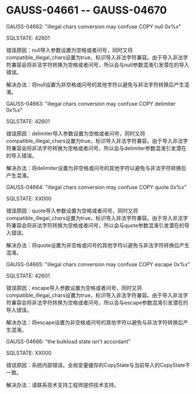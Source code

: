 # GAUSS-04661 -- GAUSS-04670<a name="ZH-CN_TOPIC_0302073710"></a>

GAUSS-04662: "illegal chars conversion may confuse COPY null 0x%x"

SQLSTATE: 42601

错误原因：null导入参数设置为空格或者问号，同时又将compatible\_illegal\_chars设置为true，标识导入非法字符兼容。由于导入非法字符兼容会将非法字符转换为空格或者问号，所以会与null参数混淆引发潜在的导入错误。

解决办法：将null设置为非空格或问号的其他字符以避免与非法字符转换后产生混淆。

GAUSS-04663: "illegal chars conversion may confuse COPY delimiter 0x%x"

SQLSTATE: 42601

错误原因：delimiter导入参数设置为空格或者问号，同时又将compatible\_illegal\_chars设置为true，标识导入非法字符兼容。由于导入非法字符兼容会将非法字符转换为空格或者问号，所以会与delimiter参数混淆引发潜在的导入错误。

解决办法：将delimiter设置为非空格或问号的其他字符以避免与非法字符转换后产生混淆。

GAUSS-04664: "illegal chars conversion may confuse COPY quote 0x%x"

SQLSTATE: XX000

错误原因：quote导入参数设置为空格或者问号，同时又将compatible\_illegal\_chars设置为true，标识导入非法字符兼容。由于导入非法字符兼容会将非法字符转换为空格或者问号，所以会与quote参数混淆引发潜在的导入错误。

解决办法：将quote设置为非空格或问号的其他字符以避免与非法字符转换后产生混淆。

GAUSS-04665: "illegal chars conversion may confuse COPY escape 0x%x"

SQLSTATE: 42601

错误原因：escape导入参数设置为空格或者问号，同时又将compatible\_illegal\_chars设置为true，标识导入非法字符兼容。由于导入非法字符兼容会将非法字符转换为空格或者问号，所以会与escape参数混淆引发潜在的导入错误。

解决办法：将escape设置为非空格或问号的其他字符以避免与非法字符转换后产生混淆。

GAUSS-04666: "the bulkload state isn't accordant"

SQLSTATE: XX000

错误原因：系统内部错误。全局变量缓存的CopyState与当前导入的CopyState不一致。

解决办法：请联系技术支持工程师提供技术支持。

